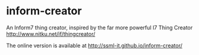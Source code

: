 inform-creator
==============

An Inform7 thing creator, inspired by the far more powerful I7 Thing Creator http://www.nitku.net/if/thingcreator/

The online version is available at http://ssml-it.github.io/inform-creator/
